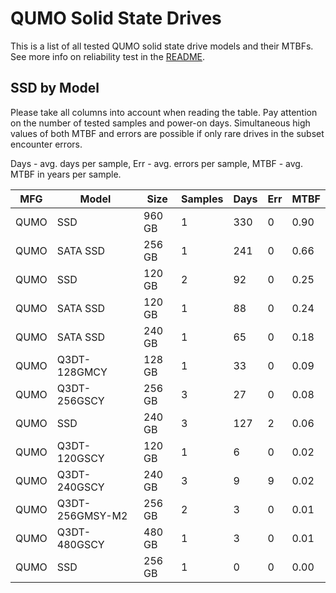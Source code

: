 QUMO Solid State Drives
=======================

This is a list of all tested QUMO solid state drive models and their MTBFs. See
more info on reliability test in the [README](https://github.com/linuxhw/SMART).

SSD by Model
------------

Please take all columns into account when reading the table. Pay attention on the
number of tested samples and power-on days. Simultaneous high values of both MTBF
and errors are possible if only rare drives in the subset encounter errors.

Days - avg. days per sample,
Err  - avg. errors per sample,
MTBF - avg. MTBF in years per sample.

| MFG       | Model              | Size   | Samples | Days  | Err   | MTBF |
|-----------|--------------------|--------|---------|-------|-------|------|
| QUMO      | SSD                | 960 GB | 1       | 330   | 0     | 0.90   |
| QUMO      | SATA SSD           | 256 GB | 1       | 241   | 0     | 0.66   |
| QUMO      | SSD                | 120 GB | 2       | 92    | 0     | 0.25   |
| QUMO      | SATA SSD           | 120 GB | 1       | 88    | 0     | 0.24   |
| QUMO      | SATA SSD           | 240 GB | 1       | 65    | 0     | 0.18   |
| QUMO      | Q3DT-128GMCY       | 128 GB | 1       | 33    | 0     | 0.09   |
| QUMO      | Q3DT-256GSCY       | 256 GB | 3       | 27    | 0     | 0.08   |
| QUMO      | SSD                | 240 GB | 3       | 127   | 2     | 0.06   |
| QUMO      | Q3DT-120GSCY       | 120 GB | 1       | 6     | 0     | 0.02   |
| QUMO      | Q3DT-240GSCY       | 240 GB | 3       | 9     | 9     | 0.02   |
| QUMO      | Q3DT-256GMSY-M2    | 256 GB | 2       | 3     | 0     | 0.01   |
| QUMO      | Q3DT-480GSCY       | 480 GB | 1       | 3     | 0     | 0.01   |
| QUMO      | SSD                | 256 GB | 1       | 0     | 0     | 0.00   |
